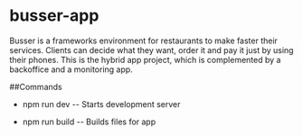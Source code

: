 # busser-app

Busser is a frameworks environment for restaurants to make faster their services. Clients can decide what they want, order it and pay it just by using their phones. This is the hybrid app project, which is complemented by a backoffice and a monitoring app.

##Commands

- npm run dev
-- Starts development server

- npm run build
-- Builds files for app
